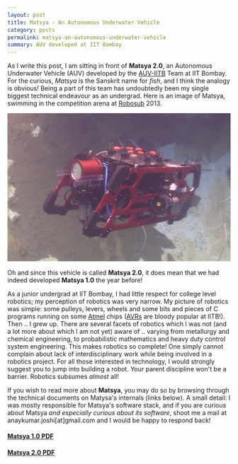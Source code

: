 ```yaml
---
layout: post
title: Matsya - An Autonomous Underwater Vehicle
category: posts
permalink: matsya-an-autonomous-underwater-vehicle
summary: AUV developed at IIT Bombay
---
```


As I write this post, I am sitting in front of **Matsya 2.0**, an Autonomous Underwater Vehicle (AUV) developed by the [AUV-IITB](http://www.auv-iitb.org) Team at IIT Bombay. For the curious, *Matsya* is the Sanskrit name for *fish*, and I think the analogy is obvious! Being a part of this team has undoubtedly been my single biggest technical endeavour as an undergrad. Here is an image of Matsya, swimming in the competition arena at [Robosub](http://www.auvsifoundation.org/foundation/competitions/robosub) 2013.

![Matsya-2.0](/img/matsya-2.png)

Oh and since this vehicle is called **Matsya 2.0**, it does mean that we had indeed developed **Matsya 1.0** the year before! 

As a junior undergrad at IIT Bombay, I had little respect for college level robotics; my perception of robotics was very narrow. My picture of robotics was simple: some pulleys, levers, wheels and some bits and pieces of C programs running on some [Atmel](http://www.atmel.com) chips ([AVRs](http://www.atmel.com/products/microcontrollers/avr/) are bloody popular at IITB!). Then .. I grew up. There are several facets of robotics which I was not (and a lot more about which I am not yet) aware of .. varying from metallurgy and chemical engineering, to probabilistic mathematics and heavy duty control system engineering. This makes robotics so complete! One simply cannot complain about lack of interdisciplinary work while being involved in a robotics project. For all those interested in technology, I would strongly suggest you to jump into building a robot. Your parent discipline won't be a barrier. Robotics subsumes *almost* all! 

If you wish to read more about **Matsya**, you may do so by browsing through the technical documents on Matysa's internals (links below). A small detail: I was mostly responsible for Matsya's software stack, and if you are curious about Matsya *and especially curious about its software*, shoot me a mail at anaykumar.joshi[at]gmail.com and I would be happy to respond back!

<h4 class="post-title-in-list"><a href="/pdf/Matsya-1.0.pdf">Matsya 1.0 PDF</a></h4> 

<h4 class="post-title-in-list"><a href="/pdf/Matsya-2.0.pdf">Matsya 2.0 PDF</a></h4>


